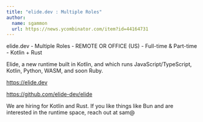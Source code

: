 ```yaml
---
title: "elide.dev : Multiple Roles"
author:
  name: sgammon
  url: https://news.ycombinator.com/item?id=44164731
---
```

elide.dev - Multiple Roles - REMOTE OR OFFICE (US) - Full-time &amp; Part-time - Kotlin + Rust

Elide, a new runtime built in Kotlin, and which runs JavaScript&#x2F;TypeScript, Kotlin, Python, WASM, and soon Ruby.

<a href="https:&#x2F;&#x2F;elide.dev" rel="nofollow">https:&#x2F;&#x2F;elide.dev</a>

<a href="https:&#x2F;&#x2F;github.com&#x2F;elide-dev&#x2F;elide">https:&#x2F;&#x2F;github.com&#x2F;elide-dev&#x2F;elide</a>

We are hiring for Kotlin and Rust. If you like things like Bun and are interested in the runtime space, reach out at sam@
<JobApplication />
